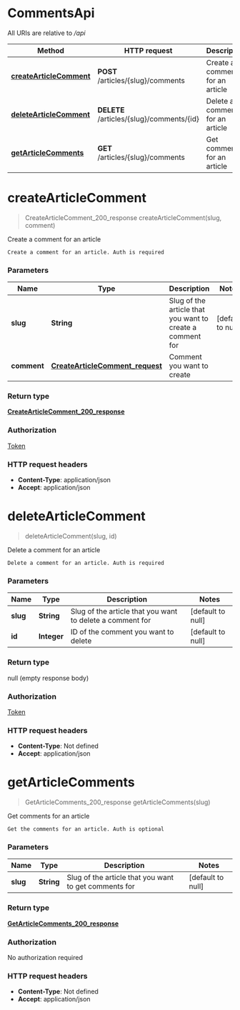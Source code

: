 # CommentsApi

All URIs are relative to */api*

| Method | HTTP request | Description |
|------------- | ------------- | -------------|
| [**createArticleComment**](CommentsApi.md#createArticleComment) | **POST** /articles/{slug}/comments | Create a comment for an article |
| [**deleteArticleComment**](CommentsApi.md#deleteArticleComment) | **DELETE** /articles/{slug}/comments/{id} | Delete a comment for an article |
| [**getArticleComments**](CommentsApi.md#getArticleComments) | **GET** /articles/{slug}/comments | Get comments for an article |


<a name="createArticleComment"></a>
# **createArticleComment**
> CreateArticleComment_200_response createArticleComment(slug, comment)

Create a comment for an article

    Create a comment for an article. Auth is required

### Parameters

|Name | Type | Description  | Notes |
|------------- | ------------- | ------------- | -------------|
| **slug** | **String**| Slug of the article that you want to create a comment for | [default to null] |
| **comment** | [**CreateArticleComment_request**](../Models/CreateArticleComment_request.md)| Comment you want to create | |

### Return type

[**CreateArticleComment_200_response**](../Models/CreateArticleComment_200_response.md)

### Authorization

[Token](../README.md#Token)

### HTTP request headers

- **Content-Type**: application/json
- **Accept**: application/json

<a name="deleteArticleComment"></a>
# **deleteArticleComment**
> deleteArticleComment(slug, id)

Delete a comment for an article

    Delete a comment for an article. Auth is required

### Parameters

|Name | Type | Description  | Notes |
|------------- | ------------- | ------------- | -------------|
| **slug** | **String**| Slug of the article that you want to delete a comment for | [default to null] |
| **id** | **Integer**| ID of the comment you want to delete | [default to null] |

### Return type

null (empty response body)

### Authorization

[Token](../README.md#Token)

### HTTP request headers

- **Content-Type**: Not defined
- **Accept**: application/json

<a name="getArticleComments"></a>
# **getArticleComments**
> GetArticleComments_200_response getArticleComments(slug)

Get comments for an article

    Get the comments for an article. Auth is optional

### Parameters

|Name | Type | Description  | Notes |
|------------- | ------------- | ------------- | -------------|
| **slug** | **String**| Slug of the article that you want to get comments for | [default to null] |

### Return type

[**GetArticleComments_200_response**](../Models/GetArticleComments_200_response.md)

### Authorization

No authorization required

### HTTP request headers

- **Content-Type**: Not defined
- **Accept**: application/json

